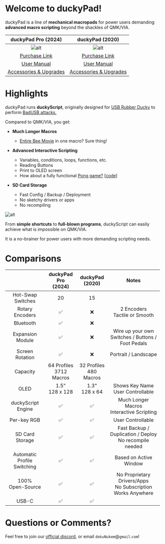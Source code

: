# Welcome to duckyPad!

duckyPad is a line of **mechanical macropads** for power users demanding **advanced macro scripting** beyond the shackles of QMK/VIA.

|duckyPad Pro (2024)|duckyPad (2020)|
|:--:|:--:|
|![alt](../resources/photos/sq.jpeg)|![alt](../resources/photos/og.jpeg)|
|[Purchase Link](https://www.tindie.com/products/37399/)|[Purchase Link](https://www.tindie.com/products/21984/)|
|[User Manual](getting_started.md)|[User Manual](https://github.com/dekuNukem/duckyPad/blob/master/getting_started.md)|
|[Accessories & Upgrades](https://www.tindie.com/products/dekunukem/duckypad-pro-accessories/)|[Accessories & Upgrades](https://www.tindie.com/products/dekunukem/duckypad-accessories/)|

# Highlights

duckyPad runs **duckyScript**, originally designed for [USB Rubber Ducky](https://shop.hak5.org/products/usb-rubber-ducky-deluxe) to perform [BadUSB attacks.](https://arstechnica.com/information-technology/2014/07/this-thumbdrive-hacks-computers-badusb-exploit-makes-devices-turn-evil/)

Compared to QMK/VIA, you get:

* **Much Longer Macros**
	* [Entire Bee Movie](../resources/beemovie.txt) in one macro? Sure thing!

* **Advanced Interactive Scripting**
	* Variables, conditions, loops, functions, etc.
	* Reading Buttons
	* Print to OLED screen
	* How about a fully functional [Pong game?](../resources/photos/pong.gif) [[code]](../resources/pong.txt)

* **SD Card Storage**
	* Fast Config / Backup / Deployment
	* No sketchy drivers or apps
	* No recompiling

![alt](../resources/photos/quarter.jpeg)

From **simple shortcuts** to **full-blown programs**, duckyScript can easily achieve what is impossible on QMK/VIA.

It is a no-brainer for power users with more demanding scripting needs.

# Comparisons

||duckyPad Pro<br>(2024)|duckyPad<br>(2020)|Notes|
|:--:|:--:|:--:|:--:|
|Hot-Swap Switches|20|15||
|Rotary Encoders|✅|❌|2 Encoders<br>Tactile or Smooth|
|Bluetooth|✅|❌||
|Expansion Module|✅|❌|Wire up your own<br>Switches / Buttons / Foot Pedals|
|Screen Rotation|✅|❌|Portrait / Landscape|
|Capacity|64 Profiles<br>3712 Macros|32 Profiles<br>480 Macros||
|OLED|1.5"<br>128 x 128|1.3"<br>128 x 64|Shows Key Name<br>User Controllable|
|duckyScript<br>Engine|✅|✅|Much Longer Macros<br>Interactive Scripting|
|Per-key RGB|✅|✅|User Controllable|
|SD Card<br>Storage|✅|✅|Fast Backup / Duplication / Deploy<br>No recompile needed|
|Automatic<br>Profile Switching|✅|✅|Based on Active Window|
|100%<br>Open-Source|✅|✅|No Proprietary Drivers/Apps<br>No Subscription<br>Works Anywhere|
|USB-C|✅|✅||

# Questions or Comments?

Feel free to join our [official discord](https://discord.gg/4sJCBx5), or email `dekuNukem`@`gmail`.`com`!
